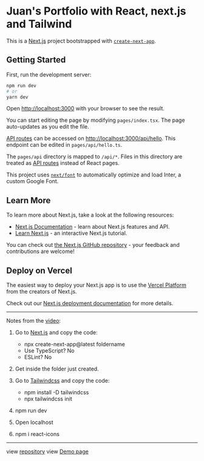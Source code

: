 # Juan's Portfolio with React, next.js and Tailwind

This is a [Next.js](https://nextjs.org/) project bootstrapped with [`create-next-app`](https://github.com/vercel/next.js/tree/canary/packages/create-next-app).

## Getting Started

First, run the development server:

```bash
npm run dev
# or
yarn dev
```

Open [http://localhost:3000](http://localhost:3000) with your browser to see the result.

You can start editing the page by modifying `pages/index.tsx`. The page auto-updates as you edit the file.

[API routes](https://nextjs.org/docs/api-routes/introduction) can be accessed on [http://localhost:3000/api/hello](http://localhost:3000/api/hello). This endpoint can be edited in `pages/api/hello.ts`.

The `pages/api` directory is mapped to `/api/*`. Files in this directory are treated as [API routes](https://nextjs.org/docs/api-routes/introduction) instead of React pages.

This project uses [`next/font`](https://nextjs.org/docs/basic-features/font-optimization) to automatically optimize and load Inter, a custom Google Font.

## Learn More

To learn more about Next.js, take a look at the following resources:

- [Next.js Documentation](https://nextjs.org/docs) - learn about Next.js features and API.
- [Learn Next.js](https://nextjs.org/learn) - an interactive Next.js tutorial.

You can check out [the Next.js GitHub repository](https://github.com/vercel/next.js/) - your feedback and contributions are welcome!

## Deploy on Vercel

The easiest way to deploy your Next.js app is to use the [Vercel Platform](https://vercel.com/new?utm_medium=default-template&filter=next.js&utm_source=create-next-app&utm_campaign=create-next-app-readme) from the creators of Next.js.

Check out our [Next.js deployment documentation](https://nextjs.org/docs/deployment) for more details.

---

Notes from the [video](https://www.youtube.com/watch?v=k-Pi5ZMxHWY):

1. Go to [Next.js](https://nextjs.org/) and copy the code:

   - npx create-next-app@latest foldername
   - Use TypeScript? No
   - ESLint? No

2. Get inside the folder just created.
3. Go to [Tailwindcss](https://tailwindcss.com/docs/installation) and copy the code:

   - npm install -D tailwindcss
   - npx tailwindcss init

4. npm run dev
5. Open localhost
6. npm i react-icons

---

view [repository](https://github.com/JuanPabloDiaz/portfolio_react_youtube)
view [Demo page](https://portfolio-react-youtube.vercel.app/)
